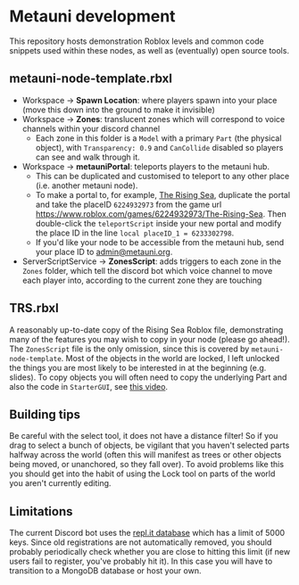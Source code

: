 # Metauni development

This repository hosts demonstration Roblox levels and common code snippets used within these nodes, as well as (eventually) open source tools.

## metauni-node-template.rbxl

- Workspace -> **Spawn Location**: where players spawn into your place (move this down into the ground to make it invisible)
- Workspace -> **Zones**: translucent zones which will correspond to voice channels within your discord channel
  - Each zone in this folder is a `Model` with a primary `Part` (the physical object), with `Transparency: 0.9` and `CanCollide` disabled so players can see and walk through it.
- Workspace -> **metauniPortal**: teleports players to the metauni hub.
  - This can be duplicated and customised to teleport to any other place (i.e. another metauni node).
  - To make a portal to, for example, [The Rising Sea](https://www.roblox.com/games/6224932973/The-Rising-Sea), duplicate the portal and take the placeID `6224932973` from the game url https://www.roblox.com/games/6224932973/The-Rising-Sea. Then double-click the `teleportScript` inside your new portal and modify the place ID in the line `local placeID_1 = 6233302798`.
  - If you'd like your node to be accessible from the metauni hub, send your place ID to <admin@metauni.org>. 
- ServerScriptService -> **ZonesScript**: adds triggers to each zone in the `Zones` folder, which tell the discord bot which voice channel to move each player into, according to the current zone they are touching

## TRS.rbxl

A reasonably up-to-date copy of the Rising Sea Roblox file, demonstrating many of the features you may wish to copy in your node (please go ahead!). The `ZonesScript` file is the only omission, since this is covered by `metauni-node-template`. Most of the objects in the world are locked, I left unlocked the things you are most likely to be interested in at the beginning (e.g. slides). To copy objects you will often need to copy the underlying Part and also the code in `StarterGUI`, see [this video](https://youtu.be/rHaRz8J79S4).

## Building tips

Be careful with the select tool, it does not have a distance filter! So if you drag to select a bunch of objects, be vigilant that you haven't selected parts halfway across the world (often this will manifest as trees or other objects being moved, or unanchored, so they fall over). To avoid problems like this you should get into the habit of using the Lock tool on parts of the world you aren't currently editing.

## Limitations

The current Discord bot uses the [repl.it database](https://docs.repl.it/misc/database) which has a limit of 5000 keys. Since old registrations are not automatically removed, you should probably periodically check whether you are close to hitting this limit (if new users fail to register, you've probably hit it). In this case you will have to transition to a MongoDB database or host your own.
